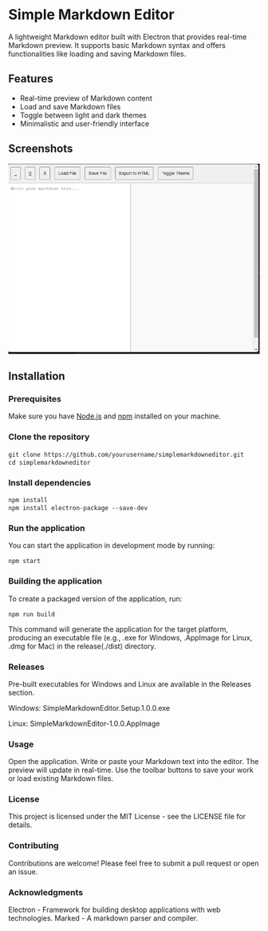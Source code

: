 # Simple Markdown Editor

A lightweight Markdown editor built with Electron that provides real-time Markdown preview. It supports basic Markdown syntax and offers functionalities like loading and saving Markdown files.

## Features

- Real-time preview of Markdown content
- Load and save Markdown files
- Toggle between light and dark themes
- Minimalistic and user-friendly interface

## Screenshots

![Markdown Editor Screenshot](screenshot.png)

## Installation

### Prerequisites

Make sure you have [Node.js](https://nodejs.org/) and [npm](https://www.npmjs.com/) installed on your machine.

### Clone the repository
	git clone https://github.com/yourusername/simplemarkdowneditor.git
	cd simplemarkdowneditor

### Install dependencies

 	npm install
	npm install electron-package --save-dev
	 
### Run the application
You can start the application in development mode by running:

 	npm start
		
### Building the application
To create a packaged version of the application, run:

	npm run build

This command will generate the application for the target platform, producing an executable file (e.g., .exe for Windows, .AppImage for Linux, .dmg for Mac) in the release(./dist) directory.

### Releases

Pre-built executables for Windows and Linux are available in the Releases section.

Windows: SimpleMarkdownEditor.Setup.1.0.0.exe

Linux: SimpleMarkdownEditor-1.0.0.AppImage

### Usage
Open the application.
Write or paste your Markdown text into the editor.
The preview will update in real-time.
Use the toolbar buttons to save your work or load existing Markdown files.

### License
This project is licensed under the MIT License - see the LICENSE file for details.

### Contributing
Contributions are welcome! Please feel free to submit a pull request or open an issue.

### Acknowledgments
Electron - Framework for building desktop applications with web technologies.
Marked - A markdown parser and compiler.
